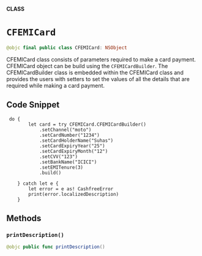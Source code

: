 **CLASS**

# `CFEMICard`

```swift
@objc final public class CFEMICard: NSObject
```

 CFEMICard class consists of parameters required to make a card payment. CFEMICard object can be build using the `CFEMICardBuilder`. The CFEMICardBuilder class is embedded within the CFEMICard class and provides the users with setters to set the values of all the details that are required while making a card payment.
 
 ## Code Snippet ##

```
 do {
        let card = try CFEMICard.CFEMICardBuilder()
            .setChannel("moto")
            .setCardNumber("1234")
            .setCardHolderName("Suhas")
            .setCardExpiryYear("25")
            .setCardExpiryMonth("12")
            .setCVV("123")
            .setBankName("ICICI")
            .setEMITenure(3)
            .build()

    } catch let e {
        let error = e as! CashfreeError
        print(error.localizedDescription)
    }
```

## Methods
### `printDescription()`

```swift
@objc public func printDescription()
```
